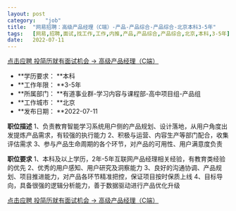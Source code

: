 ```yaml
---
layout:	post
category:	"job"
title:	"网易招聘：高级产品经理（C端）-产品-产品综合-产品综合-北京本科3-5年"
tags:	[网易,招聘,面试,找工作,工作,内推,产品,产品综合,产品综合,北京,本科,3-5年]
date:	2022-07-11
---
```


[点击应聘 投简历就有面试机会 -> 高级产品经理（C端）](http://mobile.bole.netease.com/bole/boleDetail?id=37254&employeeId=346f03c3cda5f04c&key=all)



- **学历要求： **本科
- **工作年限： **3-5年
- **所属部门： **有道事业群-学习内容与课程部-高中项目组-产品组
- **工作城市： **北京
- **发布日期： **2022-07-11



**职位描述**
1、负责教育智能学习系统用户侧的产品规划、设计落地，从用户角度出发提炼产品需求，有较强的执行能力
2、积极与运营、内容生产等部门配合，收集评估需求
3、参与产品生命周期的各个环节，对产品的可用性、用户满意度负责



**职位要求**
1、本科及以上学历，2年-5年互联网产品经理相关经验，有教育类经验的优先
2、优秀的用户感知、用户研究及洞察能力
3、良好的沟通协调、产品规划、项目推进能力，对产品各环节精准把控，保证项目按时保质上线
4、目标导向，具备很强的逻辑分析能力，善于数据驱动进行产品优化升级



[点击应聘 投简历就有面试机会 -> 高级产品经理（C端）](http://mobile.bole.netease.com/bole/boleDetail?id=37254&employeeId=346f03c3cda5f04c&key=all)